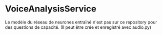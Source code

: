 # VoiceAnalysisService

Le modèle du réseau de neurones entraîné n'est pas sur ce repository pour des questions de capacité. (Il peut être crée et enregistré avec audio.py)
